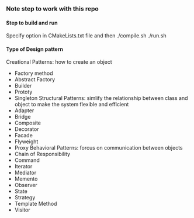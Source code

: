 ### Note step to work with this repo
#### Step to build and run
Specify option in CMakeLists.txt file and then
./compile.sh
./run.sh

#### Type of Design pattern
Creational Patterns: how to create an object
+ Factory method
+ Abstract Factory
+ Builder
+ Prototy
+ Singleton
Structural Patterns: simlify the relationship between class and object to make the system flexible and efficient
+ Adapter
+ Bridge
+ Composite
+ Decorator
+ Facade
+ Flyweight
+ Proxy
Behavioral Patterns: forcus on communication between objects
+ Chain of Responsibility
+ Command
+ Iterator
+ Mediator
+ Memento
+ Observer
+ State
+ Strategy
+ Template Method
+ Visitor
